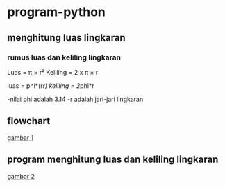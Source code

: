 # program-python

## menghitung luas lingkaran
### rumus luas dan keliling lingkaran
Luas     = π × r²
Keliling = 2 x π × r

luas = phi*(r*r)
keliling = 2*phi*r

-nilai phi adalah 3.14
-r adalah jari-jari lingkaran

## flowchart 
[gambar 1](ss/fc.png)

## program menghitung luas dan keliling lingkaran
[gambar 2](ss/ss1.png)